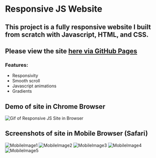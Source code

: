 # Responsive JS Website

## This project is a fully responsive website I built from scratch with Javascript, HTML, and CSS.

## Please view the site [here via GitHub Pages](https://valerienierenberg.github.io/responsive_js_website)

### Features:
- Responsivity
- Smooth scroll
- Javascript animations
- Gradients

## Demo of site in Chrome Browser
![Gif of Responsive JS Site in Browser](./ResponsiveJSSite.gif)

## Screenshots of site in Mobile Browser (Safari)
![MobileImage1](https://github.com/valerienierenberg/responsive_js_website/blob/main/images/mobile_responsive_js_site_screenshot1.PNG?raw=true)
![MobileImage2](https://github.com/valerienierenberg/responsive_js_website/blob/main/images/mobile_responsive_js_site_screenshot2.PNG?raw=true)
![MobileImage3](https://github.com/valerienierenberg/responsive_js_website/blob/main/images/mobile_responsive_js_site_screenshot3.PNG?raw=true)
![MobileImage4](https://github.com/valerienierenberg/responsive_js_website/blob/main/images/mobile_responsive_js_site_screenshot4.PNG?raw=true)
![MobileImage5](https://github.com/valerienierenberg/responsive_js_website/blob/main/images/mobile_responsive_js_site_screenshot5.PNG?raw=true)
